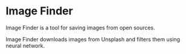 # Image Finder

Image Finder is a tool for saving images from open sources.

Image Finder downloads images from Unsplash and filters them using neural network.
